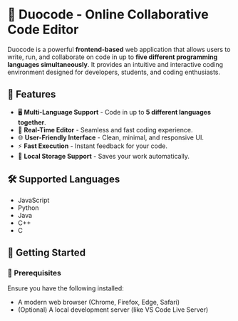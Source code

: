 # 🚀 Duocode - Online Collaborative Code Editor

Duocode is a powerful **frontend-based** web application that allows users to write, run, and collaborate on code in up to **five different programming languages simultaneously**. It provides an intuitive and interactive coding environment designed for developers, students, and coding enthusiasts.

## 🌟 Features

- 🖥️ **Multi-Language Support** - Code in up to **5 different languages together**.  
- 🎨 **Real-Time Editor** - Seamless and fast coding experience.  
- 🌐 **User-Friendly Interface** - Clean, minimal, and responsive UI.  
- ⚡ **Fast Execution** - Instant feedback for your code.  
- 📂 **Local Storage Support** - Saves your work automatically.  

## 🛠️ Supported Languages

- JavaScript  
- Python  
- Java  
- C++  
- C   

## 🚀 Getting Started

### 🔹 Prerequisites  
Ensure you have the following installed:  
- A modern web browser (Chrome, Firefox, Edge, Safari)  
- (Optional) A local development server (like VS Code Live Server)  

